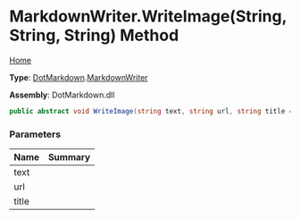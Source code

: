 # MarkdownWriter\.WriteImage\(String, String, String\) Method

[Home](../../../README.md)

**Type**: [DotMarkdown](../../README.md)\.[MarkdownWriter](../README.md)

**Assembly**: DotMarkdown\.dll

```csharp
public abstract void WriteImage(string text, string url, string title = null)
```

### Parameters

| Name | Summary |
| ---- | ------- |
| text | |
| url | |
| title | |

